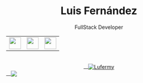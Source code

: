 <!-- Title -->
<h1 align="center">Luis Fernández</h1>
<!-- Quote -->
<p align="center">FullStack Developer</p>
<div align="center">
<table style="none">
  <tr>
    <td><img align="center" src="https://i.imgur.com/49McsIE.png" width=32px href="www.linkedin.com/in/luis-fernandez-martinez-0bb845255"/></td>
    <td><img align="center" src="https://i.imgur.com/GmVyYAz.png" width=32px href="https://stackoverflow.com/users/16035464/lufermy"/></td>
    <td><img align="center" src="https://i.imgur.com/ziEPJ5C.jpg" width=32px href="https://forum.mikrotik.com/memberlist.php?mode=viewprofile&u=185608"/></td>
  </tr>
</table>    
</div>
<!-- GitHub Stats -->
<div align="center">
<a href="https://github.com/lufermy?tab=repositories">
    <img align="center" src="https://github-readme-stats.vercel.app/api/top-langs/?username=lufermy&layout=compact&show_icons=true&title_color=81a1c0&icon_color=79ff97&text_color=d5dbe6&bg_color=2e3440" alt='Lufermy's favorite languages"/>
</a>
</div>
<a href="https://github.com/lufermy">
    <img align="center"
              src="https://github-readme-stats.vercel.app/api?username=lufermy&show_icons=true&hide=contribs,prs&cache_seconds=86400&theme=nord" />
</a>
